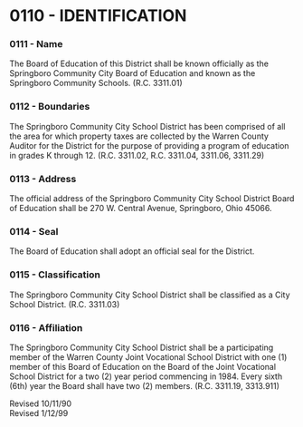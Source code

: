 0110 - IDENTIFICATION
=====================

### 0111 - Name

The Board of Education of this District shall be known officially as the
Springboro Community City Board of Education and known as the Springboro
Community Schools. (R.C. 3311.01)

### 0112 - Boundaries

The Springboro Community City School District has been comprised of all
the area for which property taxes are collected by the Warren County
Auditor for the District for the purpose of providing a program of
education in grades K through 12. (R.C. 3311.02, R.C. 3311.04, 3311.06,
3311.29)

### 0113 - Address

The official address of the Springboro Community City School District
Board of Education shall be 270 W. Central Avenue, Springboro, Ohio
45066.

### 0114 - Seal

The Board of Education shall adopt an official seal for the District.

### 0115 - Classification

The Springboro Community City School District shall be classified as a
City School District. (R.C. 3311.03)

### 0116 - Affiliation

The Springboro Community City School District shall be a participating
member of the Warren County Joint Vocational School District with one
(1) member of this Board of Education on the Board of the Joint
Vocational School District for a two (2) year period commencing in 1984.
Every sixth (6th) year the Board shall have two (2) members. (R.C.
3311.19, 3313.911)

Revised 10/11/90   
Revised 1/12/99
